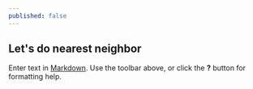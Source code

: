 ```yaml
---
published: false
---
```

## Let's do nearest neighbor

Enter text in [Markdown](http://daringfireball.net/projects/markdown/). Use the toolbar above, or click the **?** button for formatting help.
